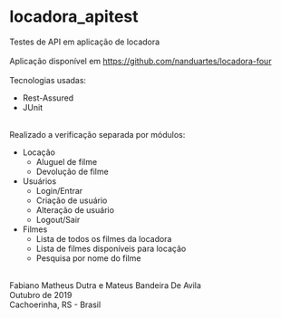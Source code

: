 # locadora_apitest
Testes de API em aplicação de locadora<br>
<br>
Aplicação disponível em https://github.com/nanduartes/locadora-four
<br><br>
Tecnologias usadas:
<ul>
  <li>Rest-Assured</li>
  <li>JUnit</li>
</ul>
<br>
Realizado a verificação separada por módulos:
<ul>
  <li>Locação
    <ul>
      <li>Aluguel de filme</li>
      <li>Devolução de filme</li>
    </ul>
  </li>
  <li>Usuários
    <ul>    
      <li>Login/Entrar</li>
      <li>Criação de usuário</li>
      <li>Alteração de usuário</li>
      <li>Logout/Sair</li>
    </ul>
  </li>
  <li>Filmes
    <ul>
      <li>Lista de todos os filmes da locadora</li>
      <li>Lista de filmes disponíveis para locação</li>
      <li>Pesquisa por nome do filme</li>
    </ul>
  </li>
</ul>
  
<br>
Fabiano Matheus Dutra e Mateus Bandeira De Avila<br>
Outubro de 2019<br>
Cachoerinha, RS - Brasil
